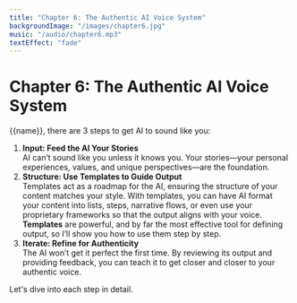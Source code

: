 ```yaml
---
title: "Chapter 6: The Authentic AI Voice System"
backgroundImage: "/images/chapter6.jpg"
music: "/audio/chapter6.mp3"
textEffect: "fade"
---
```


# Chapter 6: The Authentic AI Voice System

{{name}}, there are 3 steps to get AI to sound like you:

1. **Input: Feed the AI Your Stories**  
   AI can’t sound like you unless it knows you. Your stories—your personal experiences, values, and unique perspectives—are the foundation.   
2. **Structure: Use Templates to Guide Output**  
   Templates act as a roadmap for the AI, ensuring the structure of your content matches your style. With templates, you can have AI format your content into lists, steps, narrative flows, or even use your proprietary frameworks so that the output aligns with your voice. **Templates** are powerful, and by far the most effective tool for defining output, so I’ll show you how to use them step by step.  
3. **Iterate: Refine for Authenticity**  
   The AI won’t get it perfect the first time. By reviewing its output and providing feedback, you can teach it to get closer and closer to your authentic voice.

Let's dive into each step in detail.